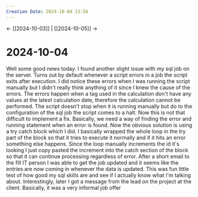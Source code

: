 ```yaml
---
Creation Date: 2024-10-04 13:56
---
```


<- [[2024-10-03]] | [[2024-10-05]]  ->

# 2024-10-04
Well some good news today. I found another slight issue with my sql job on the server. Turns out by default whenever a script errors in a job the script exits after execution. I did notice these errors  when I was running the script manually but I didn't really think anything of it since I knew the cause of the errors. The errors happen when a tag used in the calculation don't have any values at the latest calculation date, therefore the calculation cannot be performed.  The script doesn't stop when it is running manually but do to the configuration of the sql job the script comes to a halt. Now this is not that difficult to implement a fix. Basically, we need a way of finding the error and running statement when an error is found. Now the obvious solution is using a try catch block which I did. I basically wrapped the whole loop in the try part of the block so that it tries to execute it normally and if it hits an error something else happens. Since the loop manually increments the id it's looking I just copy pasted the increment into the catch section of the block so that it can continue processing regardless of error. After a short email to the fill IT person I was able to get the job updated and it seems like the entries are now coming in whenever the data is updated. This was fun little test of how good my sql skills are and see if I actually know what I'm talking about. Interestingly, later I got a message from the lead on the project at the client. Basically, it was a very informal job offer